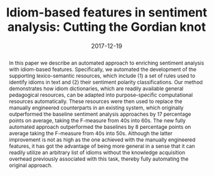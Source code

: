 ---
title: "Idiom-based features in sentiment analysis: Cutting the Gordian knot"
authors:
- Irena Spasic
- Lowri Williams
- Andreas Buerki
date: "2017-12-19"
doi: "https://ieeexplore.ieee.org/document/8226982"

# Schedule page publish date (NOT publication's date).
publishDate: ""

# Publication type.
# Legend: 0 = Uncategorized; 1 = Conference paper; 2 = Journal article;
# 3 = Preprint / Working Paper; 4 = Report; 5 = Book; 6 = Book section;
# 7 = Thesis; 8 = Patent
publication_types: ["2"]

# Publication name and optional abbreviated publication name.
publication: 'IEEE Transactions on Affective Computing'
publication_short: ""

abstract: In this paper we describe an automated approach to enriching sentiment analysis with idiom-based features. Specifically, we automated the development of the supporting lexico-semantic resources, which include (1) a set of rules used to identify idioms in text and (2) their sentiment polarity classifications. Our method demonstrates how idiom dictionaries, which are readily available general pedagogical resources, can be adapted into purpose-specific computational resources automatically. These resources were then used to replace the manually engineered counterparts in an existing system, which originally outperformed the baseline sentiment analysis approaches by 17 percentage points on average, taking the F-measure from 40s into 60s. The new fully automated approach outperformed the baselines by 8 percentage points on average taking the F-measure from 40s into 50s. Although the latter improvement is not as high as the one achieved with the manually engineered features, it has got the advantage of being more general in a sense that it can readily utilize an arbitrary list of idioms without the knowledge acquisition overhead previously associated with this task, thereby fully automating the original approach.

# Summary. An optional shortened abstract.
summary: 

tags:
- Sentiment analysis
- natural language processing
- text mining
- knowledge engineering
- feature extraction
featured: true

# links:
# - icon: arxiv
#   icon_pack: ai
#   name: arXiv:1904.04067
#   url: https://arxiv.org/abs/1904.04067
# - icon: inspire
#   icon_pack: ai
#   name: inspire1728738
#   url: https://inspirehep.net/literature/1728738
# - icon: springer
#   icon_pack: ai
#   name: JHEP 07 (2019) 123
#   url: https://doi.org/10.1007/JHEP07(2019)123
  
---